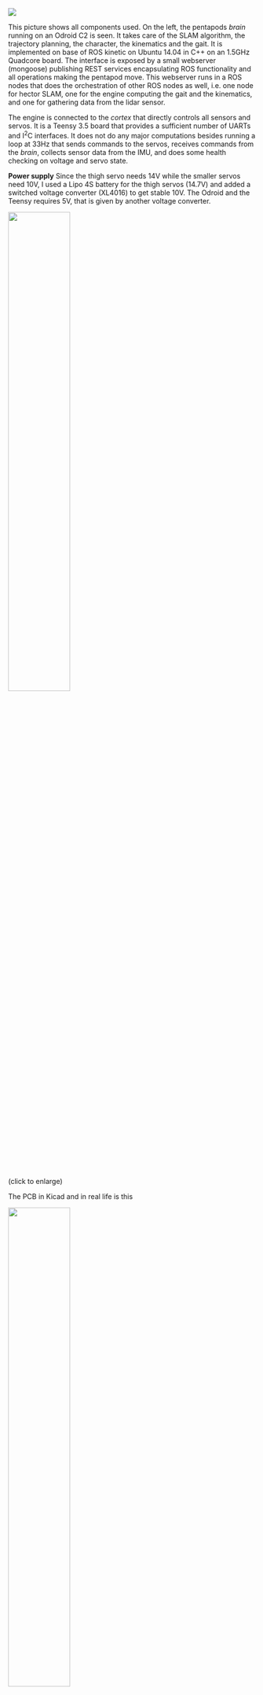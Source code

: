 <img src="../images/component-overview.png" >

This picture shows all components used. On the left, the pentapods *brain* running on an Odroid C2 is seen. It takes care of the SLAM algorithm, the trajectory planning, the character, the kinematics and the gait. It is implemented on base of ROS kinetic on Ubuntu 14.04 in C++ on an 1.5GHz Quadcore board. The interface is exposed by a small webserver (mongoose) publishing REST services encapsulating ROS functionality and all operations making the pentapod move. This webserver runs in a ROS nodes that does the orchestration of other ROS nodes as well, i.e. one node for hector SLAM, one for the engine computing the gait and the kinematics, and one for gathering data from the lidar sensor.

The engine is connected to the *cortex* that directly controls all sensors and servos. It is a Teensy 3.5 board that provides a sufficient number of UARTs and I<sup>2</sup>C interfaces. It does not do any major computations besides running a loop at 33Hz that sends commands to the servos, receives commands from the *brain*, collects sensor data from the IMU, and does some health checking on voltage and servo state.

**Power supply** Since the thigh servo needs 14V while the smaller servos need 10V, I used a Lipo 4S battery for the thigh servos (14.7V) and added a switched voltage converter (XL4016) to get stable 10V.  The Odroid and the Teensy requires 5V, that is given by another voltage converter. 

[<img align="center" width="50%" src="../images/schematics-cortex.png">](http://poor-pentapod.readthedocs.io/en/latest/images/schematics-cortex.png) 

(click to enlarge)

The PCB in Kicad and in real life is this

[<img align="center" width="50%" src="../images/power-supply-pcb.png">](http://poor-pentapod.readthedocs.io/en/latest/images/power-supply-pcb.png) 

(click to enlarge)

<img align="center" src="../images/pentapod-power-supply.png" >

**Cortex(Teensy)**
The cortex board does not need much,  most of the stuff is done by the Teensy alone. I spent two ADC pins of the teensy to measure the voltage of the battery and the voltage converter, added a relay to switch on the power for the servos, and that's it mainly, all the rest is just sockets for the IMU, the connection to the ODroid, the batteries, 5 sockets to serve the thigh servos, 5 for all other servos per leg, and a connector to the panel containing the on/off button.

[<img align="center" width="50%" src="../images/cortex-pcb.png">](http://poor-pentapod.readthedocs.io/en/latest/images/cortex-pcb.png) 

(click to enlarge)

<img align="center" src="../images/pentapod-cortex.png" >


**Sensor Board** The sensor board behaves like a HerkuleX servo in order to attach it to the Herkulex bus. It is a small AVR controller surrounded by minimal components only. The only luxury component is an osscillator, which allows the ATMega to use 115200 baud in a stable manner.

[<img align="center" width="50%" src="../images/schematics-sensor.png">](http://poor-pentapod.readthedocs.io/en/latest/images/schematics-sensor.png)

(click to enlarge)


[<img align="center" width="50%" src="../images/sensor-pcb.png">](http://poor-pentapod.readthedocs.io/en/latest/images/sensor-pcb.png)

<img align="center" src="../images/sensorboard.png" >

**Still-Life**

This is my desk
<img src="../videos/still-life.jpg"/>


**Startup Procedure** In order to have a clean startup procedure, I used a relay that switches the servo's power. By that, I could ensure that ODroid and Teensy came up properly, before switching on the servos. The full startup procedure is like this:

* when switching on the battery power, Odroid and Teensy get 5V immediately. 
* When ODroid has booted successfully after 45s, it checks the connection to the Teensy board.
* Teensy gets the request to startup, it checks the voltage and the IMU.
* Teensy switches on the relay that gives power to the servos, but they are not yet enabled. This gives a short current peak of 4A before settling at 1A idle current)
* Teensy meaasures all angles of the servos and the IMU, and communicates that to the Odroid
* ODroid is initiating the startup procedure by switching on the torque of the servos (results in a current of typ. 5A), putting the feet on the ground, bringing them one by one in an upright position and then lifting the body.




